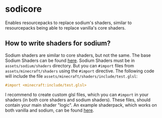 # sodicore

Enables resourcepacks to replace sodium's shaders, similar to resourcepacks being able to replace vanilla's core shaders.

## How to write shaders for sodium?
Sodium shaders are similar to core shaders, but not the same.
The base Sodium Shaders can be found [here](https://github.com/CaffeineMC/sodium-fabric/tree/dev/src/main/resources/assets/sodium/shaders).
Sodium Shaders must be in `assets/sodium/shaders` directory. But you can `#import` files from
`assets/minecraft/shaders` using the `#import` directive. The following code will include
the file `assets/minecraft/shaders/include/test.glsl`:
```glsl
#import <minecraft:include/test.glsl>
```
I recommend to create custom glsl files, which you can `#import` in your shaders (in both core shaders and sodium shaders).
These files, should contain your main shader "logic". An example shaderpack, which
works on both vanilla and sodium, can be found [here](https://github.com/lni-dev/MinecraftShaders/tree/master/EnergyShaders%20%5BJava%5D/current/Energy%20Shaders%20%5BJava%5D/assets).
